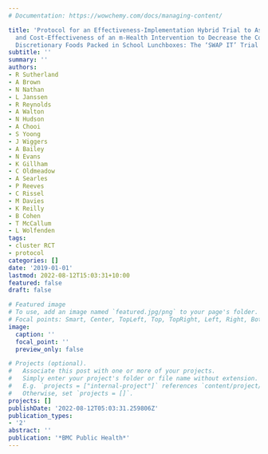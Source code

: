 ```yaml
---
# Documentation: https://wowchemy.com/docs/managing-content/

title: 'Protocol for an Effectiveness-Implementation Hybrid Trial to Assess the Effectiveness
  and Cost-Effectiveness of an m-Health Intervention to Decrease the Consumption of
  Discretionary Foods Packed in School Lunchboxes: The ‘SWAP IT’ Trial'
subtitle: ''
summary: ''
authors:
- R Sutherland
- A Brown
- N Nathan
- L Janssen
- R Reynolds
- A Walton
- N Hudson
- A Chooi
- S Yoong
- J Wiggers
- A Bailey
- N Evans
- K Gillham
- C Oldmeadow
- A Searles
- P Reeves
- C Rissel
- M Davies
- K Reilly
- B Cohen
- T McCallum
- L Wolfenden
tags:
- cluster RCT
- protocol
categories: []
date: '2019-01-01'
lastmod: 2022-08-12T15:03:31+10:00
featured: false
draft: false

# Featured image
# To use, add an image named `featured.jpg/png` to your page's folder.
# Focal points: Smart, Center, TopLeft, Top, TopRight, Left, Right, BottomLeft, Bottom, BottomRight.
image:
  caption: ''
  focal_point: ''
  preview_only: false

# Projects (optional).
#   Associate this post with one or more of your projects.
#   Simply enter your project's folder or file name without extension.
#   E.g. `projects = ["internal-project"]` references `content/project/deep-learning/index.md`.
#   Otherwise, set `projects = []`.
projects: []
publishDate: '2022-08-12T05:03:31.259806Z'
publication_types:
- '2'
abstract: ''
publication: '*BMC Public Health*'
---
```

